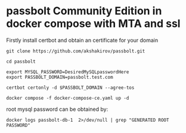 # passbolt Community Edition in docker compose with MTA and ssl

Firstly install certbot and obtain an certificate for your domain

```
git clone https://github.com/akshakirov/passbolt.git

cd passbolt

export MYSQL_PASSWORD=DesiredMySQLpasswordHere
export PASSBOLT_DOMAIN=passbolt.test.com

certbot certonly -d $PASSBOLT_DOMAIN --agree-tos

docker compose -f docker-compose-ce.yaml up -d
```

root mysql password can be obtained by:

``` docker logs passbolt-db-1  2>/dev/null | grep "GENERATED ROOT PASSWORD" ```
